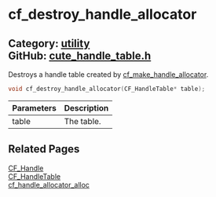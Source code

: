 [](../header.md ':include')

# cf_destroy_handle_allocator

Category: [utility](https://github.com/RandyGaul/cute_framework/blob/master/docs/api_reference?id=utility)  
GitHub: [cute_handle_table.h](https://github.com/RandyGaul/cute_framework/blob/master/include/cute_handle_table.h)  
---

Destroys a handle table created by [cf_make_handle_allocator](https://github.com/RandyGaul/cute_framework/blob/master/docs/utility/cf_make_handle_allocator.md).

```cpp
void cf_destroy_handle_allocator(CF_HandleTable* table);
```

Parameters | Description
--- | ---
table | The table.

## Related Pages

[CF_Handle](https://github.com/RandyGaul/cute_framework/blob/master/docs/utility/cf_handle.md)  
[CF_HandleTable](https://github.com/RandyGaul/cute_framework/blob/master/docs/utility/cf_handletable.md)  
[cf_handle_allocator_alloc](https://github.com/RandyGaul/cute_framework/blob/master/docs/utility/cf_handle_allocator_alloc.md)  

